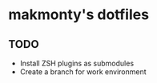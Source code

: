 # makmonty's dotfiles

## TODO

- Install ZSH plugins as submodules
- Create a branch for work environment
